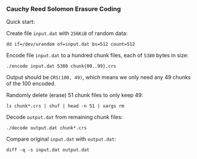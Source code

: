 
### Cauchy Reed Solomon Erasure Coding

Quick start:

Create file ```input.dat``` with ```256KiB``` of random data:

```
dd if=/dev/urandom of=input.dat bs=512 count=512
```

Encode file ```input.dat``` to a hundred chunk files, each of ```5380``` bytes in size:

```
./encode input.dat 5380 chunk{00..99}.crs
```

Output should be ```CRS(100, 49)```, which means we only need any 49 chunks of the 100 encoded.

Randomly delete (erase) 51 chunk files to only keep 49:

```
ls chunk*.crs | shuf | head -n 51 | xargs rm
```

Decode ```output.dat``` from remaining chunk files:

```
./decode output.dat chunk*.crs
```

Compare original ```input.dat``` with ```output.dat```:

```
diff -q -s input.dat output.dat
```

